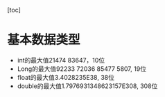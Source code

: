 [toc]

# 基本数据类型
* int的最大值21474 83647，10位
* Long的最大值92233 72036 85477 5807, 19位
* float的最大值3.4028235E38, 38位
* double的最大值1.7976931348623157E308, 308位
